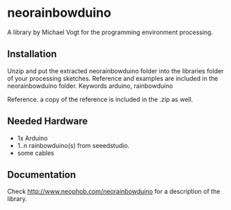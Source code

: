 # neorainbowduino #

A library by Michael Vogt for the programming environment processing.

## Installation ##

Unzip and put the extracted neorainbowduino folder into the libraries folder of your processing sketches. Reference and examples are included in the neorainbowduino folder.
Keywords arduino, rainbowduino

Reference. a copy of the reference is included in the .zip as well.

## Needed Hardware ##
  * 1x Arduino
  * 1..n rainbowduino(s) from seeedstudio.
  * some cables

## Documentation ##

Check http://www.neophob.com/neorainbowduino for a description of the library.
